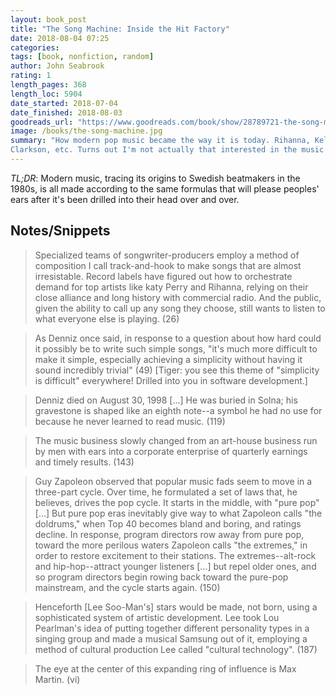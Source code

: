 ```yaml
---
layout: book_post
title: "The Song Machine: Inside the Hit Factory"
date: 2018-08-04 07:25
categories:
tags: [book, nonfiction, random]
author: John Seabrook
rating: 1
length_pages: 368
length_loc: 5904
date_started: 2018-07-04
date_finished: 2018-08-03
goodreads_url: "https://www.goodreads.com/book/show/28789721-the-song-machine"
image: /books/the-song-machine.jpg
summary: "How modern pop music became the way it is today. Rihanna, Kelly
Clarkson, etc. Turns out I'm not actually that interested in the music industry."
---
```


*TL;DR*: Modern music, tracing its origins to Swedish beatmakers in the 1980s,
is all made according to the same formulas that will please peoples' ears after
it's been drilled into their head over and over.

## Notes/Snippets

<blockquote>
  <p>
    Specialized teams of songwriter-producers employ a method of composition I
    call track-and-hook to make songs that are almost irresistable. Record
    labels have figured out how to orchestrate demand for top artists like katy
    Perry and Rihanna, relying on their close alliance and long history with
    commercial radio. And the public, given the ability to call up any song they
    choose, still wants to listen to what everyone else is playing. (26)
  </p>
</blockquote>

<blockquote>
  <p>
    As Denniz once said, in response to a question about how hard could it
    possibly be to write such simple songs, "it's much more difficult to make it
    simple, especially achieving a simplicity without having it sound incredibly
    trivial" (49) [Tiger: you see this theme of "simplicity is difficult"
    everywhere! Drilled into you in software development.]
  </p>
</blockquote>

<blockquote>
  <p>
    Denniz died  on August 30, 1998 [...] He was buried in Solna; his gravestone
    is shaped like an eighth note--a symbol he had no use for because he never
    learned to read music. (119)
  </p>
</blockquote>

<blockquote>
  <p>
    The music business slowly changed from an art-house business run by men with
    ears into a corporate enterprise of quarterly earnings and timely results.
    (143)
  </p>
</blockquote>

<blockquote>
  <p>
    Guy Zapoleon observed that popular music fads seem to move in a three-part
    cycle. Over time, he formulated a set of laws that, he believes, drives the
    pop cycle. It starts in the middle, with "pure pop" [...] But pure pop eras
    inevitably give way to what Zapoleon calls "the doldrums," when Top 40
    becomes bland and boring, and ratings decline. In response, program
    directors row away from pure pop, toward the more perilous waters Zapoleon
    calls "the extremes," in order to restore excitement to their stations. The
    extremes--alt-rock and hip-hop--attract younger listeners [...] but repel
    older ones, and so program directors begin rowing back toward the pure-pop
    mainstream, and the cycle starts again. (150)
  </p>
</blockquote>

<blockquote>
  <p>
    Henceforth [Lee Soo-Man's] stars would be made, not born, using a
    sophisticated system of artistic development. Lee took Lou Pearlman's idea
    of putting together different personality types in a singing group and made
    a musical Samsung out of it, employing a method of cultural production Lee
    called "cultural technology". (187)
  </p>
</blockquote>

<blockquote>
  <p>
    The eye at the center of this expanding ring of influence is Max Martin.
    (vi)
  </p>
</blockquote>
